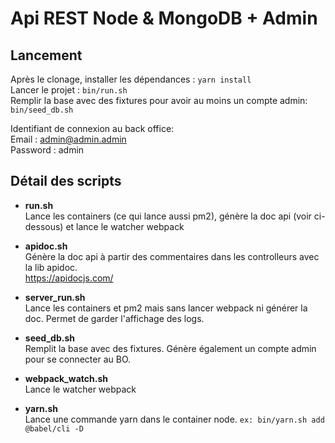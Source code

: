 # Api REST Node & MongoDB + Admin

## Lancement
Après le clonage, installer les dépendances : `yarn install`<br>
Lancer le projet : `bin/run.sh` <br>
Remplir la base avec des fixtures pour avoir au moins un compte admin: `bin/seed_db.sh`

Identifiant de connexion au back office:<br>
Email : admin@admin.admin<br/>
Password : admin

## Détail des scripts
- **run.sh**<br>
  Lance les containers (ce qui lance aussi pm2), génère la doc api (voir ci-dessous) et lance le watcher webpack


- **apidoc.sh**<br>
  Génère la doc api à partir des commentaires dans les controlleurs avec la lib apidoc.<br>
  https://apidocjs.com/


- **server_run.sh**<br>
  Lance les containers et pm2 mais sans lancer webpack ni générer la doc. Permet de garder l'affichage des logs.


- **seed_db.sh**<br>
  Remplit la base avec des fixtures. Génère également un compte admin pour se connecter au BO.


- **webpack_watch.sh**<br>
  Lance le watcher webpack


- **yarn.sh**<br>
  Lance une commande yarn dans le container node. `ex: bin/yarn.sh add @babel/cli -D`
